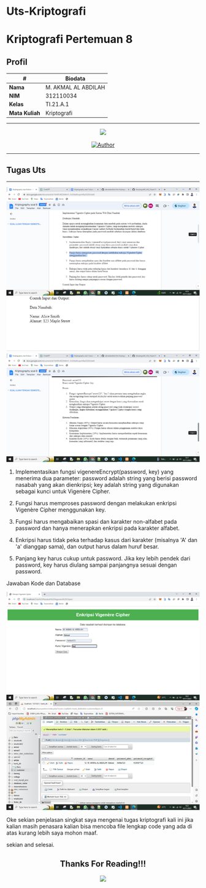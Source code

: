 # Uts-Kriptografi

# Kriptografi Pertemuan 8


## Profil
| #               | Biodata                      |
| --------------- | ---------------------------- |
| **Nama**        | M. AKMAL AL ABDILAH          |
| **NIM**         | 312110034                    |
| **Kelas**       | TI.21.A.1                    |
| **Mata Kuliah** | Kriptografi                  |




<hr>

<p align="center">
 <img src="https://user-images.githubusercontent.com/91085882/137566814-9c8c078c-1c3e-475c-b23d-7f4922f74beb.gif"/>
</p>
<p align="center">
<a href="https://github.com/akmalabdilah"><img title="Author" src="https://img.shields.io/discord/102860784329052160?color=BLUE&label=M.%20AKMAL%20AL%20ABDILAH1&logo=GITHUB&logoColor=BLACK&style=plastic"></a>
<p align="center">



<hr>

## Tugas Uts

<hr>

![Gambar 1](screenshoot/1.png)
![Gambar 2](screenshoot/2.JPG)
![Gambar 3](screenshoot/3.png)

<p>

1. Implementasikan fungsi vigenereEncrypt(password, key) yang menerima dua parameter: password adalah string yang berisi password nasabah yang akan dienkripsi; key adalah string yang digunakan sebagai kunci untuk Vigenère Cipher.

2. Fungsi harus memproses password dengan melakukan enkripsi Vigenère Cipher menggunakan key.

3. Fungsi harus mengabaikan spasi dan karakter non-alfabet pada password dan hanya menerapkan enkripsi pada karakter alfabet.

4. Enkripsi harus tidak peka terhadap kasus dari karakter (misalnya 'A' dan 'a' dianggap sama), dan output harus dalam huruf besar.

5. Panjang key harus cukup untuk password. Jika key lebih pendek dari password, key harus diulang sampai panjangnya sesuai dengan password.

</p>

<p>
Jawaban Kode dan Database
</p>

![Gambar 4](screenshoot/4.png)
![Gambar 5](screenshoot/5.png)



<P>
Oke sekian penjelasan singkat saya mengenai tugas kriptografi kali ini jika kalian masih penasara kalian bisa mencoba file lengkap code yang ada di atas kurang lebih saya mohon maaf.
</P>

<p>
 sekian and selesai.
</p>

<div>
<h2 align="center">Thanks For Reading!!!</h2>
<div align="center">
<img src="https://user-images.githubusercontent.com/91085882/222731693-24383140-7623-4e7a-a528-6621380b7be8.gif">